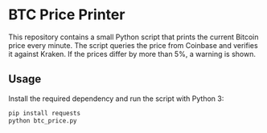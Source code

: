 # BTC Price Printer

This repository contains a small Python script that prints the current Bitcoin price every minute.
The script queries the price from Coinbase and verifies it against Kraken. If the prices differ by
more than 5%, a warning is shown.

## Usage

Install the required dependency and run the script with Python 3:

```bash
pip install requests
python btc_price.py
```
